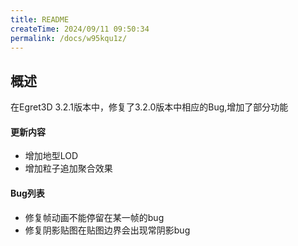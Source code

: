 ```yaml
---
title: README
createTime: 2024/09/11 09:50:34
permalink: /docs/w95kqu1z/
---
```

## 概述
在Egret3D 3.2.1版本中，修复了3.2.0版本中相应的Bug,增加了部分功能

#### 更新内容
* 增加地型LOD
* 增加粒子追加聚合效果

#### Bug列表
* 修复帧动画不能停留在某一帧的bug
* 修复阴影贴图在贴图边界会出现常阴影bug
